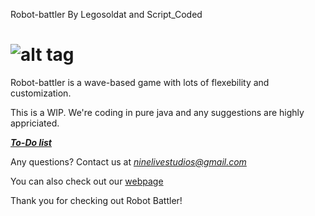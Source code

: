 Robot-battler
By Legosoldat and Script_Coded

![alt tag](https://github.com/Legosoldat/Robot-battler/blob/master/Rpg/Rpg/res/misc/logo.png)
===============================

Robot-battler is a wave-based game with lots of flexebility and customization.

This is a WIP.
We're coding in pure java and any suggestions are highly appriciated.

[_**To-Do list**_](TO-DO.md)

Any questions?
Contact us at *ninelivestudios@gmail.com*

You can also check out our  <a href="http://9livesstudios.github.io/" target="_blank">webpage</a>

Thank you for checking out Robot Battler!

